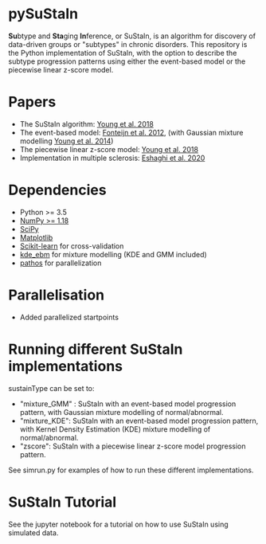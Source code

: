 pySuStaIn
============

**Su**btype and **Sta**ging **In**ference, or SuStaIn, is an algorithm for discovery of data-driven groups or "subtypes" in chronic disorders. This repository is the Python implementation of SuStaIn, with the option to describe the subtype progression patterns using either the event-based model or the piecewise linear z-score model.

Papers
============
- The SuStaIn algorithm: [Young et al. 2018](https://doi.org/10.1038/s41467-018-05892-0) 
- The event-based model: [Fonteijn et al. 2012](https://doi.org/10.1016/j.neuroimage.2012.01.062), (with Gaussian mixture modelling [Young et al. 2014](https://doi.org/10.1093/brain/awu176))
- The piecewise linear z-score model: [Young et al. 2018](https://doi.org/10.1038/s41467-018-05892-0) 
- Implementation in multiple sclerosis: [Eshaghi et al. 2020](https://www.medrxiv.org/content/10.1101/19011080v2)

Dependencies
============
- Python >= 3.5 
- [NumPy >= 1.18](https://github.com/numpy/numpy)
- [SciPy](https://github.com/scipy/scipy)
- [Matplotlib](https://github.com/matplotlib/matplotlib)
- [Scikit-learn](https://scikit-learn.org) for cross-validation
- [kde_ebm](https://github.com/noxtoby/kde_ebm_open) for mixture modelling (KDE and GMM included)
- [pathos](https://github.com/uqfoundation/pathos) for parallelization

Parallelisation
===============
- Added parallelized startpoints

Running different SuStaIn implementations
===============
sustainType can be set to:
  - "mixture_GMM" : SuStaIn with an event-based model progression pattern, with Gaussian mixture modelling of normal/abnormal.
  - "mixture_KDE":  SuStaIn with an event-based model progression pattern, with Kernel Density Estimation (KDE) mixture modelling of normal/abnormal.
  - "zscore":       SuStaIn with a piecewise linear z-score model progression pattern.
  
 See simrun.py for examples of how to run these different implementations.

SuStaIn Tutorial
===============  
See the jupyter notebook for a tutorial on how to use SuStaIn using simulated data.
